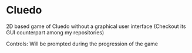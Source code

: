 Cluedo
===========

2D based game of Cluedo without a graphical user interface (Checkout its GUI counterpart among my repositories)

Controls: Will be prompted during the progression of the game